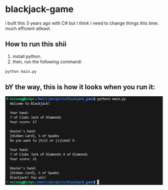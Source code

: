 # blackjack-game

i built this 3 years ago with C# but i think i need to change things this time. much efficient atleast.

## How to run this shii

1. install python.
2. then, run the following command:

```bash
python main.py
```

## bY the way, this is how it looks when you run it:
![](proof_2024-12-30_00-23-13.jpg)